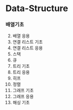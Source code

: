 # Data-Structure

### 배열기초
2. 배열 응용
3. 연결 리스트 기초
4. 연결 리스트 응용
5. 스택
6. 큐
7. 트리 기초
8. 트리 응용
9. 히프
10. 정렬
11. 그래프 기초
12. 그래프 응용
13. 해싱 기초 
